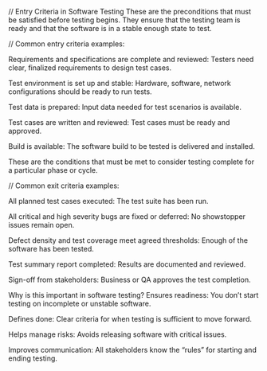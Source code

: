 // Entry Criteria in Software Testing
These are the preconditions that must be satisfied before testing begins. They ensure that the testing team is ready and that the software is in a stable enough state to test.

// Common entry criteria examples:

Requirements and specifications are complete and reviewed: Testers need clear, finalized requirements to design test cases.

Test environment is set up and stable: Hardware, software, network configurations should be ready to run tests.

Test data is prepared: Input data needed for test scenarios is available.

Test cases are written and reviewed: Test cases must be ready and approved.

Build is available: The software build to be tested is delivered and installed.


These are the conditions that must be met to consider testing complete for a particular phase or cycle.

// Common exit criteria examples:

All planned test cases executed: The test suite has been run.

All critical and high severity bugs are fixed or deferred: No showstopper issues remain open.

Defect density and test coverage meet agreed thresholds: Enough of the software has been tested.

Test summary report completed: Results are documented and reviewed.

Sign-off from stakeholders: Business or QA approves the test completion.

Why is this important in software testing?
Ensures readiness: You don’t start testing on incomplete or unstable software.

Defines done: Clear criteria for when testing is sufficient to move forward.

Helps manage risks: Avoids releasing software with critical issues.

Improves communication: All stakeholders know the “rules” for starting and ending testing.
